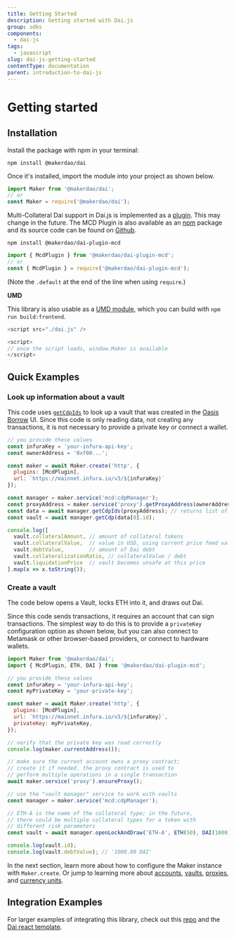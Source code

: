 ```yaml
---
title: Getting Started
description: Getting started with Dai.js
group: sdks
components:
  - dai-js
tags:
  - javascript
slug: dai-js-getting-started
contentType: documentation
parent: introduction-to-dai-js
---
```


# Getting started

## **Installation**

Install the package with npm in your terminal:

`npm install @makerdao/dai`

Once it's installed, import the module into your project as shown below.

```javascript
import Maker from '@makerdao/dai';
// or
const Maker = require('@makerdao/dai');
```

Multi-Collateral Dai support in Dai.js is implemented as a [plugin](maker/plugins.md). This may change in the future. The MCD Plugin is also available as an [npm](https://www.npmjs.com/package/@makerdao/dai-plugin-mcd) package and its source code can be found on [Github](https://github.com/makerdao/dai.js/tree/dev/packages/dai-plugin-mcd).

`npm install @makerdao/dai-plugin-mcd`

```javascript
import { McdPlugin } from '@makerdao/dai-plugin-mcd';
// or
const { McdPlugin } = require('@makerdao/dai-plugin-mcd');
```

\(Note the `.default` at the end of the line when using `require`.\)

**UMD**

This library is also usable as a [UMD module](https://github.com/umdjs/umd), which you can build with `npm run build:frontend`.

```javascript
<script src="./dai.js" />

<script>
// once the script loads, window.Maker is available
</script>
```

## **Quick Examples**

### Look up information about a vault

This code uses [`getCdpIds`](the-mcd-plugin.md#getcdpids) to look up a vault that was created in the [Oasis Borrow](https://oasis.app/borrow) UI. Since this code is only reading data, not creating any transactions, it is not necessary to provide a private key or connect a wallet.

```javascript
// you provide these values
const infuraKey = 'your-infura-api-key';
const ownerAddress = '0xf00...';

const maker = await Maker.create('http', {
  plugins: [McdPlugin],
  url: `https://mainnet.infura.io/v3/${infuraKey}`
});

const manager = maker.service('mcd:cdpManager');
const proxyAddress = maker.service('proxy').getProxyAddress(ownerAddress);
const data = await manager.getCdpIds(proxyAddress); // returns list of { id, ilk } objects
const vault = await manager.getCdp(data[0].id);

console.log([
  vault.collateralAmount, // amount of collateral tokens
  vault.collateralValue,  // value in USD, using current price feed values
  vault.debtValue,        // amount of Dai debt
  vault.collateralizationRatio, // collateralValue / debt
  vault.liquidationPrice  // vault becomes unsafe at this price
].map(x => x.toString());
```

### Create a vault

The code below opens a Vault, locks ETH into it, and draws out Dai.

Since this code sends transactions, it requires an account that can sign transactions. The simplest way to do this is to provide a `privateKey` configuration option as shown below, but you can also connect to Metamask or other browser-based providers, or connect to hardware wallets.

```javascript
import Maker from '@makerdao/dai';
import { McdPlugin, ETH, DAI } from '@makerdao/dai-plugin-mcd';

// you provide these values
const infuraKey = 'your-infura-api-key';
const myPrivateKey = 'your-private-key';

const maker = await Maker.create('http', {
  plugins: [McdPlugin],
  url: `https://mainnet.infura.io/v3/${infuraKey}`,
  privateKey: myPrivateKey,
});

// verify that the private key was read correctly
console.log(maker.currentAddress());

// make sure the current account owns a proxy contract;
// create it if needed. the proxy contract is used to
// perform multiple operations in a single transaction
await maker.service('proxy').ensureProxy();

// use the "vault manager" service to work with vaults
const manager = maker.service('mcd:cdpManager');

// ETH-A is the name of the collateral type; in the future,
// there could be multiple collateral types for a token with
// different risk parameters
const vault = await manager.openLockAndDraw('ETH-A', ETH(50), DAI(1000));

console.log(vault.id);
console.log(vault.debtValue); // '1000.00 DAI'
```

In the next section, learn more about how to configure the Maker instance with `Maker.create`. Or jump to learning more about [accounts](advanced-configuration/using-multiple-accounts.md), [vaults](the-mcd-plugin.md), [proxies](advanced-configuration/using-ds-proxy.md), and [currency units](currency-units.md).

## Integration Examples

For larger examples of integrating this library, check out this [repo](https://github.com/makerdao/integration-examples) and the [Dai react template](https://github.com/ethanbennett/dai-react-template).
